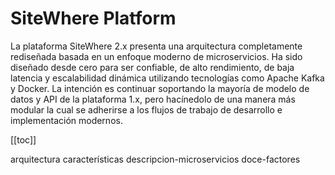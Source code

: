 # SiteWhere Platform

La plataforma SiteWhere 2.x presenta una arquitectura completamente rediseñada basada
en un enfoque moderno de microservicios. Ha sido diseñado desde cero para ser confiable,
de alto rendimiento, de baja latencia y escalabilidad dinámica utilizando tecnologías
como Apache Kafka y Docker. La intención es continuar soportando la mayoría de
modelo de datos y API de la plataforma 1.x, pero hacínedolo de una manera más modular
la cual se adherirse a los flujos de trabajo de desarrollo e implementación modernos.

[[toc]]

arquitectura
características
descripcion-microservicios
doce-factores
